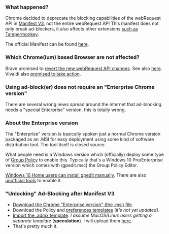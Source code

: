 ### What happened?
Chrome decided to deprecate the blocking capabilities of the webRequest API in [Manifest V3](https://groups.google.com/a/chromium.org/forum/m/#!msg/chromium-extensions/veJy9uAwS00/9iKaX5giAQAJ), not the entire webRequest AP! This manifest does not only break ad-blockers, it also affects other extensions [such as Tampermonkey](https://9to5google.com/2019/01/29/chrome-manifest-v3-tampermonkey/).

The official Manifest can be found [here](https://docs.google.com/document/d/1nPu6Wy4LWR66EFLeYInl3NzzhHzc-qnk4w4PX-0XMw8/edit#heading=h.xgjl2srtytjt).

### Which Chrome(ium) based Browser are not affected?
Brave promised to [revert the new webRequest API changes](https://www.reddit.com/r/uBlockOrigin/comments/buijcf/google_relents_slightly_on_blocking_adblockers/epg198z/). See also [here](https://old.reddit.com/r/brave_browser/comments/buhq20/chrome_to_limit_full_ad_blocking_extensions_to/epdmuk5/). Vivaldi also [promised to take action](https://vivaldi.com/blog/chromium-ad-blocker).

### Using ad-block(er) does not require an "Enterprise Chrome version"
There are several wrong news spread around the internet that ad-blocking needs a "special Enterprise" version, this is totally wrong. 

### About the Enterprise version
The "Enterprise" version is basically spoken just a normal Chrome version packaged as an .MSI for easy deployment using some kind of software distribution tool. The tool itself is closed source.

What people need is a Windows version which (officially) deploy some type of [Group Policy](https://support.google.com/chrome/a/answer/7650032?hl=en&ref_topic=7649835) to enable this. Typically that's a Windows 10 Pro/Enterprise version which comes with (gpedit.msc) the Group Policy Editor.

[Windows 10 Home users can install gpedit manually](https://www.itechtics.com/enable-gpedit-windows-10-home/). There are also [unofficial tools](https://www.ryadel.com/en/group-policy-editor-windows-10-home-gpedit-msc-policyplus-gpsearch/) to enable it.

### "Unlocking" Ad-Blocking after Manifest V3

* [Download the Chrome "Enterprise version" (the .msi) file](https://github.com/CHEF-KOCH/Chromium-hardening/blob/master/Docs/Chrome%20download%20URLs.md).
* Download the Policy and [preferences templates](https://support.google.com/chrome/a/answer/7650032?hl=en&ref_topic=7649835) (_it's not yet updated)_.
* [Import the .admx template](https://www.windowstricks.in/2016/06/import-admx-files-windows-10.html). _I assume MacOS/Linux users getting a separate template_ (**speculation**). I will upload them [here](https://github.com/CHEF-KOCH/Chromium-hardening/tree/master/Chrome%20Policy).
* That's pretty much it.
